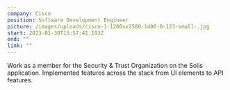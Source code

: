```yaml
---
company: Cisco
position: Software Development Engineer
picture: /images/uploads/cisco-1-1200xx2500-1406-0-123-small-.jpg
start: 2023-01-30T15:57:41.193Z
end: ""
link: ""
---
```

Work as a member for the Security & Trust Organization on the Solis application. Implemented features across the stack from UI elements to API features.